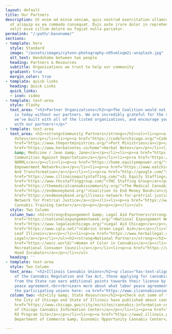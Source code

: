 ```yaml
---
layout: default
title: Our Partners
description: Ut enim ad minim veniam, quis nostrud exercitation ullamco laboris nisi
  ut aliquip ex ea commodo consequat. Duis aute irure dolor in reprehenderit in voluptate
  velit esse cillum dolore eu fugiat nulla pariatur.
permalink: "/:path/:basename/"
sections:
- template: hero
  style: Standard
  image: "/assets/images/cytonn-photography-n95vmlxqm2i-unsplash.jpg"
  alt_text: Handshake between two people
  heading: Partners & Resources
  subtitle: Organizations we trust to help our community
  gradient: true
  margin_color: true
- template: quick-links
  heading: Quick Links
  quick_links:
  - icon: video
- template: text-area
  style: Flashy
  text_area: "<h2>Partner Organizations</h2><p>The Coalition would not be where it
    is today without our partners. We are incredibly grateful for the relationships
    we’ve built with all of the listed organizations, and encourage you to plug in
    with our partners!</p>"
- template: text-area
  text_area: <h2><strong>Community Partners</strong></h2><ul><li><p><a href="https://chicagovotes.com/">Chicago
    Votes</a></p></li><li><p><a href="https://codeforchicago.org/">Code for Chicago</a></p></li><li><p><a
    href="https://www.theportministries.org/">Port Ministries</a></p></li><li><p><a
    href="https://www.herbalnotes.co/home">Herbal Notes</a></p></li><li><p><a href="https://www.instagram.com/movementandmedicine420/?hl=en">Movement
    &amp; Medicine / Jean &amp; Jane</a></p></li><li><p><a href="https://www.organizedcommunities.org/">Organized
    Communities Against Deportation</a></p></li><li><p><a href="https://www.chicagonorml.org/">Chicago
    NORML</a></p></li><li><p><a href="https://home.equityempower.org/">Social Equity
    Empowerment Network</a></p></li><li><p><a href="https://www.eatchicago.org/">Equity
    And Transformation</a></p></li><li><p><a href="http://google.com/">PURE Coalition</a></p></li><li><p><a
    href="https://www.illinoisequitystaffing.com/">IL Equity Staffing</a></p></li><li><p><a
    href="https://www.thcstaffinggroup.com/">THC Staffing Group</a></p></li><li><p><a
    href="https://themedicalcannabiscommunity.org/">The Medical Cannabis Community</a></p></li><li><p><a
    href="https://endmoneybond.org/">Coalition to End Money Bond</a></p></li><li><p><a
    href="https://endmoneybond.org/illinois-network-for-pretrial-justice/">Illinois
    Network for Pretrial Justice</a></p></li><li><p><a href="https://www.illinoiscannabistrainingcenter.com/">Illinois
    Cannabis Training Center</a></p><p></p><p></p></li></ul>
  style: Two Column
  column_two: <h2><strong>Expungement &amp; Legal Aid Partners</strong></h2><ul><li><p><a
    href="https://nationalexpungementweek.org/">National Expungement Week</a></p></li><li><p><a
    href="https://www.legalaidchicago.org/">Legal Aid Chicago</a></p></li><li><p><a
    href="https://www.cgla.net/">Cabrini Green Legal Aid</a></p></li><li><p><a href="https://newleafillinois.org/s/">New
    Leaf Illinois</a></p></li><li><p><a href="https://www.herballegal.co/">Herbal
    Legal</a></p></li></ul><h2><strong>National Partners</strong></h2><ul><li><p><a
    href="https://wocc.world/">Women of Color in Cannabis</a></p></li><li><p><a href="https://massreccouncil.com/">Massachusetts
    Recreational Consumer Council</a></p></li><li><p><a href="https://www.hoodincubator.org/">The
    Hood Incubator</a></p></li></ul>
  heading: ''
- template: text-area
  style: Two Column
  text_area: '<h2>Illinois Cannabis Unions</h2><p class="has-text-align-left">As part
    of the Cannabis Regulation and Tax Act, those applying for cannabis business licenses
    from the State can earn additional points towards their license by signing a labor
    peace agreement.<br><br>Learn more about what labor peace agreements and about
    the participating unions here: <a href="https://www.ilcannabisunions.com/" title="https://www.ilcannabisunions.com/">https://www.ilcannabisunions.com/</a></p>'
  column_two: <h2>City &amp; State Resources</h2><p>Check out some of the resources
    the City of Chicago and State of Illinois have published about cannabis.</p><ul><li><p><a
    href="https://www.chicago.gov/city/en/sites/cannabis-information-center/home.html">City
    of Chicago Cannabis Information Center</a></p></li><li><p><a href="https://r3.illinois.gov/">Illinois
    R3 Program Site</a></p></li><li><p><a href="https://www2.illinois.gov/dceo/CannabisEquity/Pages/default.aspx">IL
    Department of Commerce &amp; Economic Opportunity Cannabis Center</a></p></li></ul>

---
```

